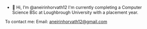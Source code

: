 - 👋 Hi, I’m @aneirinhorvath12
I'm currently completing a Computer Science BSc at Loughbrough University with a placement year.

To contact me:
Email: aneirinhorvath12@gmail.com

